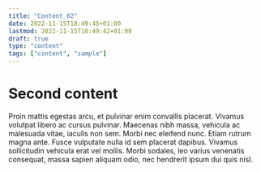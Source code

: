 ```yaml
---
title: "Content_02"
date: 2022-11-15T18:49:45+01:00
lastmod: 2022-11-15T18:49:42+01:00
draft: true
type: "content"
tags: ["content", "sample"]
---
```

# Second content
Proin mattis egestas arcu, et pulvinar enim convallis placerat. Vivamus volutpat libero ac cursus pulvinar. Maecenas nibh massa, vehicula ac malesuada vitae, iaculis non sem. Morbi nec eleifend nunc. Etiam rutrum magna ante. Fusce vulputate nulla id sem placerat dapibus. Vivamus sollicitudin vehicula erat vel mollis. Morbi sodales, leo varius venenatis consequat, massa sapien aliquam odio, nec hendrerit ipsum dui quis nisl.